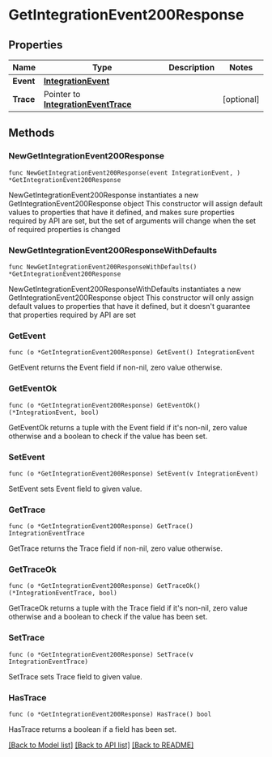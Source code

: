 # GetIntegrationEvent200Response

## Properties

Name | Type | Description | Notes
------------ | ------------- | ------------- | -------------
**Event** | [**IntegrationEvent**](IntegrationEvent.md) |  | 
**Trace** | Pointer to [**IntegrationEventTrace**](IntegrationEventTrace.md) |  | [optional] 

## Methods

### NewGetIntegrationEvent200Response

`func NewGetIntegrationEvent200Response(event IntegrationEvent, ) *GetIntegrationEvent200Response`

NewGetIntegrationEvent200Response instantiates a new GetIntegrationEvent200Response object
This constructor will assign default values to properties that have it defined,
and makes sure properties required by API are set, but the set of arguments
will change when the set of required properties is changed

### NewGetIntegrationEvent200ResponseWithDefaults

`func NewGetIntegrationEvent200ResponseWithDefaults() *GetIntegrationEvent200Response`

NewGetIntegrationEvent200ResponseWithDefaults instantiates a new GetIntegrationEvent200Response object
This constructor will only assign default values to properties that have it defined,
but it doesn't guarantee that properties required by API are set

### GetEvent

`func (o *GetIntegrationEvent200Response) GetEvent() IntegrationEvent`

GetEvent returns the Event field if non-nil, zero value otherwise.

### GetEventOk

`func (o *GetIntegrationEvent200Response) GetEventOk() (*IntegrationEvent, bool)`

GetEventOk returns a tuple with the Event field if it's non-nil, zero value otherwise
and a boolean to check if the value has been set.

### SetEvent

`func (o *GetIntegrationEvent200Response) SetEvent(v IntegrationEvent)`

SetEvent sets Event field to given value.


### GetTrace

`func (o *GetIntegrationEvent200Response) GetTrace() IntegrationEventTrace`

GetTrace returns the Trace field if non-nil, zero value otherwise.

### GetTraceOk

`func (o *GetIntegrationEvent200Response) GetTraceOk() (*IntegrationEventTrace, bool)`

GetTraceOk returns a tuple with the Trace field if it's non-nil, zero value otherwise
and a boolean to check if the value has been set.

### SetTrace

`func (o *GetIntegrationEvent200Response) SetTrace(v IntegrationEventTrace)`

SetTrace sets Trace field to given value.

### HasTrace

`func (o *GetIntegrationEvent200Response) HasTrace() bool`

HasTrace returns a boolean if a field has been set.


[[Back to Model list]](../README.md#documentation-for-models) [[Back to API list]](../README.md#documentation-for-api-endpoints) [[Back to README]](../README.md)



